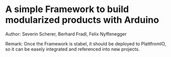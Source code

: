 # A simple Framework to build modularized products with Arduino

Author: Severin Scherer, Berhard Fradl, Felix Nyffenegger

Remark: Once the Framework is stabel, it should be deployed to PlattfromIO, so it can be easely integrated and referenced into new projects.